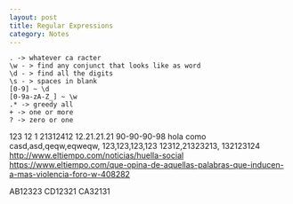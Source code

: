 ```yaml
---
layout: post
title: Regular Expressions
category: Notes
---
```


```
. -> whatever ca racter
\w - > find any conjunct that looks like as word
\d - > find all the digits
\s - > spaces in blank
[0-9] ~ \d
[0-9a-zA-Z_] ~ \w
.* -> greedy all
+ -> one or more
? -> zero or one
```


123
12
1
21312412
12.21.21.21
90-90-90-98
hola como
casd,asd,qeqw,eqweqw,
123,123,123,123
12312,21323213,
132123124
http://www.eltiempo.com/noticias/huella-social
https://www.eltiempo.com/que-opina-de-aquellas-palabras-que-inducen-a-mas-violencia-foro-w-408282

AB12323
CD12321
CA32131
